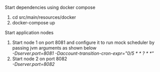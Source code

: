 Start dependencies using docker compose
1. cd src/main/resources/docker
2. docker-compose up

Start application nodes
1. Start node 1 on port 8081 and configure it to run mock scheduler by passing jvm arguments as shown below<br>
   <i>-Dserver.port=8081 -Daccount-transition-cron-expr="0/5 * * ? * *"</i>
2. Start node 2 on port 8082<br>
    <i>-Dserver.port=8082</i>
    